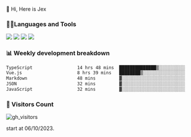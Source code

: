  👋 Hi, Here is Jex

 

### 🧑‍💻Languages and Tools

<code><a href="https://react.dev"><img src="https://api.iconify.design/logos:react.svg" /></a></code>
<code><a href="https://github.com/vuejs/core"><img src="https://api.iconify.design/logos:vue.svg" /></a></code> 
<code><a href="https://github.com/microsoft/TypeScript"><img src="https://api.iconify.design/logos:typescript-icon.svg" /></a></code>
<code><a href="https://threejs.org/"><img src="https://api.iconify.design/logos:threejs.svg" /></a></code>

### 📊 Weekly development breakdown

<!--START_SECTION:waka-->

```txt
TypeScript                 14 hrs 48 mins  ██████████████▒░░░░░░░░░░   56.85 %
Vue.js                     8 hrs 39 mins   ████████▒░░░░░░░░░░░░░░░░   33.25 %
Markdown                   48 mins         ▓░░░░░░░░░░░░░░░░░░░░░░░░   03.11 %
JSON                       32 mins         ▓░░░░░░░░░░░░░░░░░░░░░░░░   02.08 %
JavaScript                 32 mins         ▓░░░░░░░░░░░░░░░░░░░░░░░░   02.06 %
```

<!--END_SECTION:waka-->


### 👀 Visitors Count

![gh_visitors](https://profile-counter.glitch.me/jexlau/count.svg)

start at 06/10/2023.
